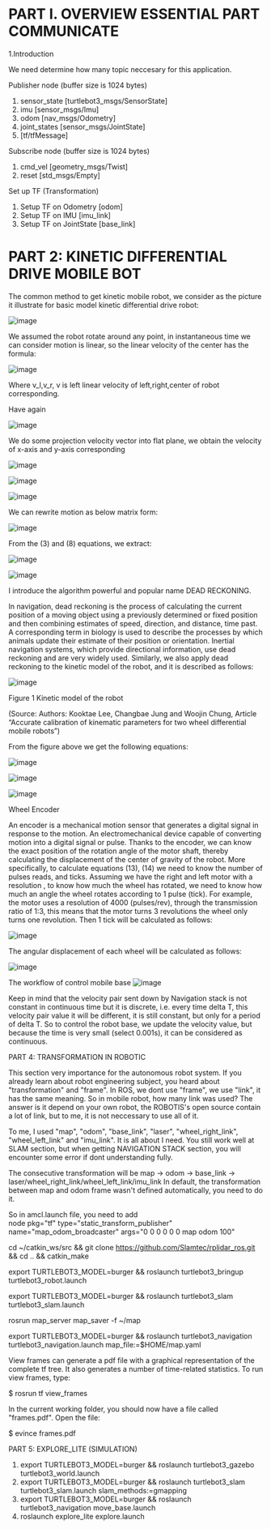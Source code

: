 # PART I. OVERVIEW ESSENTIAL PART COMMUNICATE
1.Introduction

We need determine how many topic neccesary for this application.

Publisher node (buffer size is 1024 bytes)
1.	sensor_state [turtlebot3_msgs/SensorState]
2.	imu [sensor_msgs/Imu] 
3.	odom [nav_msgs/Odometry] 
4.	joint_states [sensor_msgs/JointState]
5.	[tf/tfMessage] 

Subscribe node (buffer size is 1024 bytes)
1.	cmd_vel [geometry_msgs/Twist]
2.	reset [std_msgs/Empty]

Set up TF (Transformation) 
1.	 Setup TF on Odometry [odom]
2.	 Setup TF on IMU [imu_link]
33.	 Setup TF on JointState [base_link]


# PART 2: KINETIC DIFFERENTIAL DRIVE MOBILE BOT

The common method to get kinetic mobile robot, we consider as the picture it illustrate for basic model kinetic differential drive robot:

![image](https://user-images.githubusercontent.com/105471622/196739775-1a44c4a5-01c2-4700-9e5d-425551a7759b.png)

We assumed the robot rotate around any point, in instantaneous time we can consider motion is linear, so the linear velocity of the center has the formula:
                                                           
![image](https://user-images.githubusercontent.com/105471622/196741436-15c1fd77-d795-4a25-a4a0-d9e12acdfa1e.png)    
  
                                                           
Where v_l,v_r, v is left linear velocity of left,right,center of robot corresponding.

Have again

![image](https://user-images.githubusercontent.com/105471622/196741249-5b3fbe59-4a76-44c8-aabf-4c947f89cb83.png)

       
We do some projection velocity vector into flat plane, we obtain the velocity of x-axis and y-axis corresponding

![image](https://user-images.githubusercontent.com/105471622/196741322-f6b99628-0699-491f-a43b-45fbad0ea03c.png)

![image](https://user-images.githubusercontent.com/105471622/196741718-e606f7e6-6795-4b15-957f-ffa9e9ec9aac.png)

![image](https://user-images.githubusercontent.com/105471622/196741850-9b6f7e35-a65c-4105-bda0-21b122a5f165.png)

We can rewrite motion as below matrix form:

![image](https://user-images.githubusercontent.com/105471622/196741958-2b4bbf91-5204-40cc-ba7b-d752b0125322.png)
 
 
From the (3) and (8) equations, we extract:

![image](https://user-images.githubusercontent.com/105471622/196742093-a1ed9284-a8a0-402f-8e99-ec90b3971ee9.png)

![image](https://user-images.githubusercontent.com/105471622/196742140-82b8dacb-5b20-4bc0-bb91-6ab5284957ba.png)

I introduce the algorithm powerful and popular name DEAD RECKONING.

In navigation, dead reckoning is the process of calculating the current position of a moving object using a previously determined or fixed position and then combining estimates of speed, direction, and distance, time past. A corresponding term in biology is used to describe the processes by which animals update their estimate of their position or orientation. Inertial navigation systems, which provide directional information, use dead reckoning and are very widely used.
Similarly, we also apply dead reckoning to the kinetic model of the robot, and it is described as follows:

![image](https://user-images.githubusercontent.com/105471622/196742559-bfeab541-b302-47aa-b34a-11964c2cefc3.png)

Figure 1 Kinetic model of the robot

(Source: Authors: Kooktae Lee, Changbae Jung and Woojin Chung, Article “Accurate calibration of kinematic parameters for two wheel differential mobile robots”)

From the figure above we get the following equations:

![image](https://user-images.githubusercontent.com/105471622/196742675-031d5c8e-f262-4da4-b9b3-64daa166e8aa.png)

![image](https://user-images.githubusercontent.com/105471622/196742932-7de7ea88-3c02-42c7-a5be-5f41f2c4b845.png)

![image](https://user-images.githubusercontent.com/105471622/196742962-79cd54a2-f0b2-42af-8469-8f661ff43faf.png)

Wheel Encoder

An encoder is a mechanical motion sensor that generates a digital signal in response to the motion. An electromechanical device capable of converting motion into a digital signal or pulse. Thanks to the encoder, we can know the exact position of the rotation angle of the motor shaft, thereby calculating the displacement of the center of gravity of the robot. More specifically, to calculate equations (13), (14) we need to know the number of pulses reads, and ticks.
Assuming we have the right and left motor with a resolution , to know how much the wheel has rotated, we need to know how much an angle the wheel rotates according to 1 pulse (tick). For example, the motor uses a resolution of 4000 (pulses/rev), through the transmission ratio of 1:3, this means that the motor turns 3 revolutions the wheel only turns one revolution. Then 1 tick will be calculated as follows:

![image](https://user-images.githubusercontent.com/105471622/196743383-fd141aac-da01-450d-b8fb-a0bbd2de20ec.png)

The angular displacement of each wheel will be calculated as follows:

![image](https://user-images.githubusercontent.com/105471622/196743448-f78aeeca-92b7-4f52-9693-2a5647183bc3.png)

The workflow of control mobile base
![image](https://user-images.githubusercontent.com/105471622/196743528-ea7499db-eb1f-446d-af67-6e7ae8fc3f8e.png)

Keep in mind that the velocity pair sent down by Navigation stack is not constant in continuous time but it is discrete, i.e. every time delta T, this velocity pair value it will be different, it is still constant, but only for a period of delta T. So to control the robot base, we update the velocity value, but because the time is very small (select 0.001s), it can be considered as continuous.

PART 4: TRANSFORMATION IN ROBOTIC

This section very importance for the autonomous robot system. If you already learn about robot engineering subject, you heard about "transformation" and "frame". In ROS, we dont use "frame", we use "link", it has the same meaning.
So in mobile robot, how many link was used? The answer is it depend on your own robot, the ROBOTIS's open source contain a lot of link, but to me, it is not neccessary to use all of it. 

To me, I used "map", "odom", "base_link", "laser", "wheel_right_link", "wheel_left_link" and "imu_link". It is all about I need.
You still work well at SLAM section, but when getting NAVIGATION STACK section, you will encounter some error if dont understanding fully. 

The consecutive transformation will be map -> odom -> base_link -> laser/wheel_right_link/wheel_left_link/imu_link
In default, the transformation between map and odom frame wasn't defined automatically,  you need to do it.

So in amcl.launch file, you need to add   
node pkg="tf" type="static_transform_publisher" name="map_odom_broadcaster"
      args="0 0 0 0 0 0 map odom 100"
      
cd ~/catkin_ws/src && git clone https://github.com/Slamtec/rplidar_ros.git && cd .. && catkin_make

export TURTLEBOT3_MODEL=burger && roslaunch turtlebot3_bringup turtlebot3_robot.launch

export TURTLEBOT3_MODEL=burger && roslaunch turtlebot3_slam turtlebot3_slam.launch

rosrun map_server map_saver -f ~/map

export TURTLEBOT3_MODEL=burger && roslaunch turtlebot3_navigation turtlebot3_navigation.launch map_file:=$HOME/map.yaml

View frames can generate a pdf file with a graphical representation of the complete tf tree. It also generates a number of time-related statistics. To run view frames, type:

  $ rosrun tf view_frames

In the current working folder, you should now have a file called "frames.pdf". Open the file:

  $ evince frames.pdf
  
 
 PART 5: EXPLORE_LITE (SIMULATION)
 
 1. export TURTLEBOT3_MODEL=burger && roslaunch turtlebot3_gazebo turtlebot3_world.launch
 2. export TURTLEBOT3_MODEL=burger && roslaunch turtlebot3_slam turtlebot3_slam.launch slam_methods:=gmapping
 3. export TURTLEBOT3_MODEL=burger && roslaunch turtlebot3_navigation move_base.launch
 4. roslaunch explore_lite explore.launch

